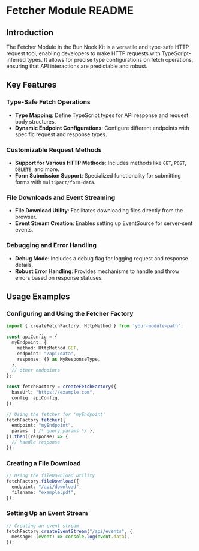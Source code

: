 # Fetcher Module README

## Introduction

The Fetcher Module in the Bun Nook Kit is a versatile and type-safe HTTP request tool, enabling developers to make HTTP requests with TypeScript-inferred types. It allows for precise type configurations on fetch operations, ensuring that API interactions are predictable and robust.

## Key Features

### Type-Safe Fetch Operations

- **Type Mapping**: Define TypeScript types for API response and request body structures.
- **Dynamic Endpoint Configurations**: Configure different endpoints with specific request and response types.

### Customizable Request Methods

- **Support for Various HTTP Methods**: Includes methods like `GET`, `POST`, `DELETE`, and more.
- **Form Submission Support**: Specialized functionality for submitting forms with `multipart/form-data`.

### File Downloads and Event Streaming

- **File Download Utility**: Facilitates downloading files directly from the browser.
- **Event Stream Creation**: Enables setting up EventSource for server-sent events.

### Debugging and Error Handling

- **Debug Mode**: Includes a debug flag for logging request and response details.
- **Robust Error Handling**: Provides mechanisms to handle and throw errors based on response statuses.

## Usage Examples

### Configuring and Using the Fetcher Factory

```typescript
import { createFetchFactory, HttpMethod } from 'your-module-path';

const apiConfig = {
  myEndpoint: {
    method: HttpMethod.GET,
    endpoint: "/api/data",
    response: {} as MyResponseType,
  },
  // other endpoints
};

const fetchFactory = createFetchFactory({
  baseUrl: "https://example.com",
  config: apiConfig,
});

// Using the fetcher for 'myEndpoint'
fetchFactory.fetcher({
  endpoint: "myEndpoint",
  params: { /* query params */ },
}).then((response) => {
  // handle response
});
```

### Creating a File Download

```typescript
// Using the fileDownload utility
fetchFactory.fileDownload({
  endpoint: "/api/download",
  filename: "example.pdf",
});
```

### Setting Up an Event Stream

```typescript
// Creating an event stream
fetchFactory.createEventStream("/api/events", {
  message: (event) => console.log(event.data),
});
```
